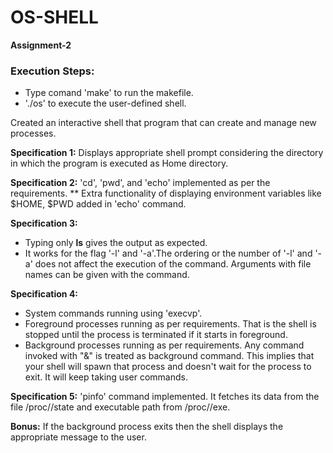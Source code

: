 # OS-SHELL

**Assignment-2**

### Execution Steps:
* Type comand 'make' to run the makefile.
* './os' to execute the user-defined shell.

Created an interactive shell that program that can create and manage new processes.

**Specification 1:**
Displays appropriate shell prompt considering the directory in which the program is executed as Home directory.


**Specification 2:**
'cd', 'pwd', and 'echo' implemented as per the requirements.
** Extra functionality of displaying environment variables like $HOME, $PWD added in 'echo' command.

**Specification 3:**

- Typing only **ls** gives the output as expected.
- It works for the flag '-l' and '-a'.The ordering or the number of '-l' and '-a' does not affect the execution of the command. Arguments with file names can be given with the command.

**Specification 4:**
* System commands running using 'execvp'.
* Foreground processes running as per requirements. That is the shell is stopped until the process is terminated if it starts in foreground.
* Background processes running as per requirements. Any command invoked with "&" is treated as background command. This implies that your shell will spawn that process and doesn't wait for the process to exit. It will keep taking user commands.

**Specification 5:**
'pinfo' command implemented. It  fetches its data from the file /proc/<pid>/state and executable path from /proc/<pid>/exe.

**Bonus:**
If the background process exits then the shell displays the appropriate message to the user.

